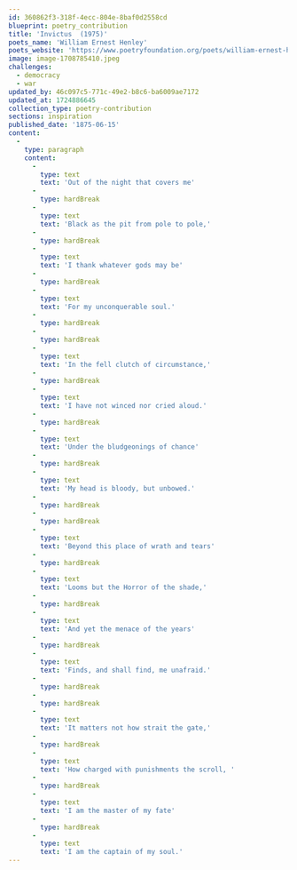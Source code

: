 ```yaml
---
id: 360862f3-318f-4ecc-804e-8baf0d2558cd
blueprint: poetry_contribution
title: 'Invictus  (1975)'
poets_name: 'William Ernest Henley'
poets_website: 'https://www.poetryfoundation.org/poets/william-ernest-henley'
image: image-1708785410.jpeg
challenges:
  - democracy
  - war
updated_by: 46c097c5-771c-49e2-b8c6-ba6009ae7172
updated_at: 1724886645
collection_type: poetry-contribution
sections: inspiration
published_date: '1875-06-15'
content:
  -
    type: paragraph
    content:
      -
        type: text
        text: 'Out of the night that covers me'
      -
        type: hardBreak
      -
        type: text
        text: 'Black as the pit from pole to pole,'
      -
        type: hardBreak
      -
        type: text
        text: 'I thank whatever gods may be'
      -
        type: hardBreak
      -
        type: text
        text: 'For my unconquerable soul.'
      -
        type: hardBreak
      -
        type: hardBreak
      -
        type: text
        text: 'In the fell clutch of circumstance,'
      -
        type: hardBreak
      -
        type: text
        text: 'I have not winced nor cried aloud.'
      -
        type: hardBreak
      -
        type: text
        text: 'Under the bludgeonings of chance'
      -
        type: hardBreak
      -
        type: text
        text: 'My head is bloody, but unbowed.'
      -
        type: hardBreak
      -
        type: hardBreak
      -
        type: text
        text: 'Beyond this place of wrath and tears'
      -
        type: hardBreak
      -
        type: text
        text: 'Looms but the Horror of the shade,'
      -
        type: hardBreak
      -
        type: text
        text: 'And yet the menace of the years'
      -
        type: hardBreak
      -
        type: text
        text: 'Finds, and shall find, me unafraid.'
      -
        type: hardBreak
      -
        type: hardBreak
      -
        type: text
        text: 'It matters not how strait the gate,'
      -
        type: hardBreak
      -
        type: text
        text: 'How charged with punishments the scroll, '
      -
        type: hardBreak
      -
        type: text
        text: 'I am the master of my fate'
      -
        type: hardBreak
      -
        type: text
        text: 'I am the captain of my soul.'
---
```

